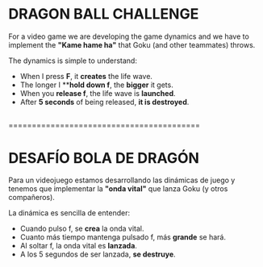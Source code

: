 # DRAGON BALL CHALLENGE

For a video game we are developing the game dynamics and we have to implement the **"Kame hame ha"** that Goku (and other teammates) throws.

The dynamics is simple to understand:
- When I press **F**, it **creates** the life wave.
- The longer I ****hold down f**, the **bigger** it gets.
- When you **release f**, the life wave is **launched**.
- After **5 seconds** of being released, **it is destroyed**.
##
=========================================
# DESAFÍO BOLA DE DRAGÓN

Para un videojuego estamos desarrollando las dinámicas de juego y tenemos que
implementar la **"onda vital"** que lanza Goku (y otros compañeros).

La dinámica es sencilla de entender:
- Cuando pulso f, se **crea** la onda vital.
- Cuanto más tiempo mantenga pulsado f, más **grande** se hará.
- Al soltar f, la onda vital es **lanzada**.
- A los 5 segundos de ser lanzada, **se destruye**.

